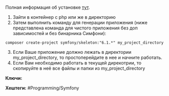 Полная информация об установке [тут](https://symfony.com/doc/current/setup.html).

1) Зайти в контейнер с php или же в директорию
2) Затем выполнить команду для генерации приложения (ниже представлена команда для чистого приложения без доп зависимостей и без бинарника Симфони):

```shell
composer create-project symfony/skeleton:"6.1.*" my_project_directory
```

3) Если Ваше приложение должно лежать в директории my_project_directory, то простоперейдите в нее и начните работать.
4) Если Вам необходимо работать в текущей дирекотрии, то скопируйте в неё все файлы и папки из my_project_directory

**Ключи:**

**Хештеги:** #Programming/Symfony
